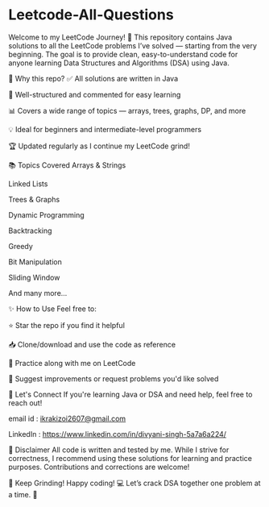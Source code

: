 # Leetcode-All-Questions

Welcome to my LeetCode Journey! 🚀
This repository contains Java solutions to all the LeetCode problems I’ve solved — starting from the very beginning. The goal is to provide clean, easy-to-understand code for anyone learning Data Structures and Algorithms (DSA) using Java.

📌 Why this repo?
✅ All solutions are written in Java

📘 Well-structured and commented for easy learning

📊 Covers a wide range of topics — arrays, trees, graphs, DP, and more

💡 Ideal for beginners and intermediate-level programmers

🏆 Updated regularly as I continue my LeetCode grind!

📚 Topics Covered
Arrays & Strings

Linked Lists

Trees & Graphs

Dynamic Programming

Backtracking

Greedy

Bit Manipulation

Sliding Window

And many more...

✨ How to Use
Feel free to:

⭐ Star the repo if you find it helpful

📥 Clone/download and use the code as reference

🔄 Practice along with me on LeetCode

💬 Suggest improvements or request problems you'd like solved

🙌 Let's Connect
If you're learning Java or DSA and need help, feel free to reach out!

email id : ikrakizoi2607@gmail.com

LinkedIn : https://www.linkedin.com/in/divyani-singh-5a7a6a224/

📌 Disclaimer
All code is written and tested by me. While I strive for correctness, I recommend using these solutions for learning and practice purposes. Contributions and corrections are welcome!

🧠 Keep Grinding!
Happy coding! 💻
Let’s crack DSA together one problem at a time. 💪

